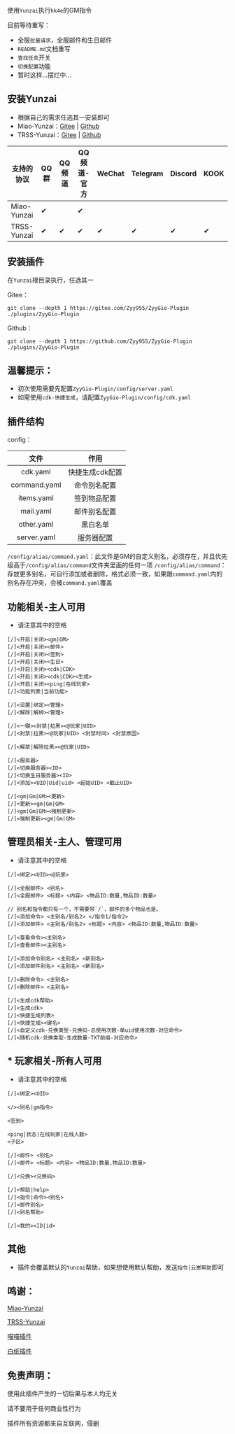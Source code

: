 使用`Yunzai`执行`hk4e`的GM指令

目前等待重写：
- 全服`批量请求`，全服邮件和生日邮件
- `README.md`文档重写
- `查找任务`开关
- `切换配置`功能
- 暂时这样...摆烂中...


## 安装Yunzai

* 根据自己的需求任选其一安装即可
* Miao-Yunzai：[Gitee](https://gitee.com/yoimiya-kokomi/Miao-Yunzai) | [Github](https://github.com/yoimiya-kokomi/Miao-Yunzai)
* TRSS-Yunzai：[Gitee](https://gitee.com/TimeRainStarSky/Yunzai) | [Github](https://github.com/TimeRainStarSky/Yunzai)

| 支持的协议       | QQ群 | QQ频道 | QQ频道-官方 | WeChat | Telegram | Discord | KOOK |
|-------------|-----|------|---------|--------|----------|---------|------|
| Miao-Yunzai | ✔   |      | ✔       |        |          |         |      |
| TRSS-Yunzai | ✔   | ✔    | ✔       | ✔      | ✔        | ✔       | ✔    |

## 安装插件

在`Yunzai`根目录执行，任选其一

Gitee：
```
git clone --depth 1 https://gitee.com/Zyy955/ZyyGio-Plugin ./plugins/ZyyGio-Plugin
```

Github：
```
git clone --depth 1 https://github.com/Zyy955/ZyyGio-Plugin ./plugins/ZyyGio-Plugin
```
## 温馨提示：
* 初次使用需要先配置`ZyyGio-Plugin/config/server.yaml`
* 如需使用`cdk-快捷生成`，请配置`ZyyGio-Plugin/config/cdk.yaml`

## 插件结构

config：

| 文件           | 作用        |
|:------------:|:---------:|
| cdk.yaml     | 快捷生成cdk配置 |
| command.yaml | 命令别名配置    |
| items.yaml   | 签到物品配置    |
| mail.yaml    | 邮件别名配置    |
| other.yaml   | 黑白名单      |
| server.yaml  | 服务器配置     |

`/config/alias/command.yaml`：此文件是GM的自定义别名，必须存在，并且优先级高于`/config/alias/command`文件夹里面的任何一项
`/config/alias/command`：存放更多别名，可自行添加或者删除，格式必须一致，如果跟`command.yaml`内的别名存在冲突，会被`command.yaml`覆盖












## 功能相关-主人可用
* 请注意其中的空格
```
[/]<开启|关闭><gm|GM>
[/]<开启|关闭><邮件>
[/]<开启|关闭><签到>
[/]<开启|关闭><生日>
[/]<开启|关闭><cdk|CDK>
[/]<开启|关闭><cdk|CDK><生成>
[/]<开启|关闭><ping|在线玩家>
[/]<功能列表|当前功能>

[/]<设置|绑定><管理>
[/]<解除|解绑><管理>

[/]<一键><封禁|拉黑><@玩家|UID>
[/]<封禁|拉黑><@玩家|UID> <封禁时间> <封禁原因>

[/]<解禁|解除拉黑><@玩家|UID>

[/]<服务器>
[/]<切换服务器><ID>
[/]<切换生日服务器><ID>
[/]<添加><UID|Uid|uid> <起始UID> <截止UID>

[/]<gm|Gm|GM><更新>
[/]<更新><gm|Gm|GM>
[/]<gm|Gm|GM><强制更新>
[/]<强制更新><gm|Gm|GM>
```


## 管理员相关-主人、管理可用
* 请注意其中的空格
```
[/]<绑定><UID><@玩家>

[/]<全服邮件> <别名>
[/]<全服邮件> <标题> <内容> <物品ID:数量,物品ID:数量>

// 别名和指令都只有一个，不需要带`/`，邮件的多个物品也是。
[/]<添加命令> <主别名/别名2> </指令1/指令2>
[/]<添加邮件> <主别名/别名2> <标题> <内容> <物品ID:数量,物品ID:数量>

[/]<查看命令><主别名>
[/]<查看邮件><主别名>

[/]<添加命令别名> <主别名> <新别名>
[/]<添加邮件别名> <主别名> <新别名>

[/]<删除命令> <主别名>
[/]<删除邮件> <主别名>

[/]<生成cdk帮助>
[/]<生成cdk>
[/]<快捷生成列表>
[/]<快捷生成><键名>
[/]<自定义cdk-兑换类型-兑换码-总使用次数-单uid使用次数-对应命令>
[/]<随机cdk-兑换类型-生成数量-TXT前缀-对应命令>
```


## * 玩家相关-所有人可用
* 请注意其中的空格
```
[/]<绑定><UID>

</><别名|gm指令>

<签到>

<ping|状态|在线玩家|在线人数>
<子区>

[/]<邮件> <别名>
[/]<邮件> <标题> <内容> <物品ID:数量,物品ID:数量>

[/]<兑换><兑换码>

[/]<帮助|help>
[/]<指令|命令><别名>
[/]<邮件别名>
[/]<别名帮助>

[/]<我的><ID|id>
```

## 其他

* 插件会覆盖默认的`Yunzai`帮助，如果想使用默认帮助，发送`指令|云崽帮助`即可

## 鸣谢：
[Miao-Yunzai](https://github.com/yoimiya-kokomi/Miao-Yunzai)

[TRSS-Yunzai](https://github.com/TimeRainStarSky/Yunzai)

[喵喵插件](https://github.com/yoimiya-kokomi/miao-plugin)

[白纸插件](https://github.com/HeadmasterTan/zhi-plugin)

## 免责声明：
使用此插件产生的一切后果与本人均无关

请不要用于任何商业性行为

插件所有资源都来自互联网，侵删
